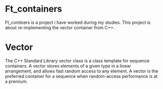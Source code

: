 # Ft_containers
Ft_continers is a project i have worked during my studies. This project is about re-implementing the vector container from C++.
# Vector
The C++ Standard Library vector class is a class template for sequence containers. A vector stores elements of a given type in a linear arrangement, 
and allows fast random access to any element. A vector is the preferred container for a sequence when random-access performance is at a premium.

